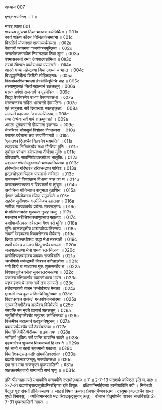 अध्यायः 007

इन्द्रसभावर्णनम् ॥ 1 ॥
	
नारद उवाच 	001  
शक्रस्य तु सभा दिव्या भास्वरा कर्मनिर्मिता ।	001a  
स्वयं शक्रेण कौरव्य निर्जितार्कसमप्रभा ॥	001c  
विस्तीर्णा योजनशतं शतमध्यर्धमायता ।	002a  
वैहायसी कामगमा पञ्चयोजनमुच्छ्रिता ।	002c  
जराशोकक्लमापेता निरातङ्का शिवा शुभा ।	003a  
वेश्मासनवती रम्या दिव्यपादपशोभिता ॥	003c  
तस्यां देवेश्वरः पार्थ सभायां परमासने ।	004a  
आस्ते शच्या महेन्द्राण्या श्रिया लक्ष्म्या च भारत ।	004c  
बिभ्रद्वपुरनिर्देश्यं किरीटी लोहिताङ्गदः ।	005a  
विरजोम्बरश्चित्रमाल्यो ह्रीकीर्तिद्युतिभिः सह ॥	005c  
तस्यामुपासते नित्यं महात्मानं शतक्रतुम् ।	006a  
मरुतः सर्वशो राजन्सर्वे च गृहमेधिनः ॥	006c  
सिद्धा देवर्षयश्चैव साध्या देवगणास्तथा ।	007a  
मरुत्त्वन्तश्च सहिता भास्वन्तो हेममालिनः ॥	007c  
एते सानुचराः सर्वे दिव्यरूपाः स्वलङ्कृताः ।	008a  
उपासते महात्मान देवराजमरिन्दमम् ॥	008c  
तथा देवर्षयः सर्वे पार्थ शक्रमुपासते ।	009a  
अमला धूतपाप्मानो दीप्यमाना इवाग्नयः ॥	009c  
तेजस्विनः सोमसुतो विशोका विगतज्वराः ।	010a  
पराशरः पर्वतश्च तथा सावर्णिगालवौ ॥	010c  
\'एकतश्च द्वितश्चैव त्रितश्चैव महामतिः\' ।	011a  
शङ्खश्च लिखितश्चैव तथा गौरशिरा मुनिः ।	011c  
दुर्वासाः क्रोधनः श्येनस्तथा दीर्घतमा मुनिः ॥	011e  
पवित्रपाणिः सावर्णिर्याज्ञवल्क्योऽथ भालुकिः ।	012a  
उद्दालकः श्वेतकेतुस्ताण्डो भाण्डायनिस्तथा ॥	012c  
हविष्मांश्च गरिष्ठश्च हरिश्चन्द्रश्च पार्थिवः ॥	013a  
हृद्यश्चोदरशाण्डिल्यः पाराशर्यः कृषीवलः ॥	013c  
वातस्कन्धो विशाखश्च विधाता काल एव च ।	014a  
करालदन्तस्त्वष्टा च विश्वकर्मा च तुम्बुरुः ॥	014c  
अयोनिजा योनिजाश्च वायुभक्षा हुताशिनः ।	015a  
ईशानं सर्वलोकस्य वज्रिणं समुपासते ॥	015c  
सहदेवः सुनीथश्च वाल्मीकिश्च महातपाः ।	016a  
समीकः सत्यवाक्चैव प्रचेताः सत्यसङ्गरः ॥	016c  
मेधातिथिर्वामदेवः पुलस्त्यः पुलहः क्रतुः ।	017a  
मरुत्तश्च मरीचिश्च स्थाणुश्चात्र महातपाः ॥	017c  
कक्षीवान्गौतमस्तार्क्ष्यस्तथा वैश्वानरो मुनिः ।	018a  
मुनिः कालकवृक्षीय आश्राव्योऽथ हिरण्मयः ॥	018c  
संवर्तो देवहव्यश्च विष्वक्सेनश्च वीर्यवान् ।	019a  
दिव्या आपस्तथौषध्यः श्रद्धा मेधा सरस्वती ॥	019c  
अर्थो धर्मश्च कामश्च विद्युतश्चैव पाण्डव ।	020a  
जलवाहास्तथा मेघा वायवः स्तनयित्नवः ॥	020c  
प्राचीदिग्यज्ञवाहाश्च पावकाः सप्तविंशतिः ।	021a  
अग्नीषोमौ तथेन्द्राग्नी मित्रश्च सविताऽर्यमा ॥	021c  
भगो विश्वे च साध्याश्च गुरुः शुक्रस्तथैव च ।	022a  
विश्वावसुश्चित्रसेनः सुमनस्तरुणस्तथा ॥	022c  
यज्ञाश्च दक्षिणाश्चैवं ग्रहास्तोभाश्च भारत ।	023a  
यज्ञवाहाश्च ये मन्त्राः सर्वे तत्र समासते ॥	023c  
तथैवाप्सरसो राजन् \'रम्भोर्वश्यथ मेनका ।	024a  
घृताची पञ्चचूडा च विप्रचित्तिपुरोगमाः ॥	024c  
विद्याधराश्च राजेन्द्र\' गन्धर्वाश्च मनोरमाः ।	025a  
नृत्यवादित्रगीतैश्च हास्यैश्च विविधैरपि ॥	025c  
रमयन्ति स्म नृपते देवराजं शतक्रतुम् ।	026a  
स्तुतिभिर्मङ्गलैश्चैव स्तुवन्तः कर्मभिस्तथा ॥	026c  
विक्रमैश्च महात्मानं बलवृत्रनिषूदनम् ।	027a  
ब्रह्मराजर्षयश्चैव सर्वे देवर्षयस्तथा ॥	027c  
विमानैर्विविधैर्दिव्यैर्दीप्यमाना इवाग्नयः ।	028a  
स्रग्विणो भूषिताः सर्वे यान्ति चायान्ति चापरे ॥	028c  
बृहस्पतिश्च शुक्रश्च नित्यमास्तां हि तत्र वै ॥	029a  
एते चान्ये च बहवो महात्मानो यतव्रताः ॥	029c  
विमानैश्चन्द्रसङ्काशैः सोमवत्प्रियदर्शनाः ।	030a  
ब्रह्मणो वचनाद्राजन्भृगुः सप्तर्षयस्तथा ॥	030c  
एषा सभा मया राजन्दृष्टा पुष्करमालिनी ।	031a  
शतक्रतोर्महाबाहो याम्यामपि सभां शृणु ॥ ॥	031c  

इति श्रीमन्महाभारते सभापर्वणि मन्त्रपर्वणि सप्तमोऽध्यायः ॥ 7 ॥
2-7-13 पाराशर्यः कपिष्ठल इति घ. पाठः ॥ 
2-7-21 ब्रह्मणोङ्गात्प्रसूतोऽग्निरङ्गिरा इति विश्रुतः । दक्षिणाग्निर्गार्हपत्या हवनीयाविति त्रयी । निर्मन्थ्यो वैद्युतः शूरः संवर्तो लौकिकस्तथा । जाठरो विषगः क्रव्यात् क्षेमवान् वैष्णवस्तथा। दस्युमान् बलदश्चैव शान्तः पुष्टो विभावसुः । ज्योतिष्मान्भरतो भद्रः स्विष्टकृद्वसुमान् क्रतुः । सोमश्च पितृमांश्चैव पावकाः सप्तविंशतिः 
2-7-31 पुष्करमालिनी नामतः ॥
